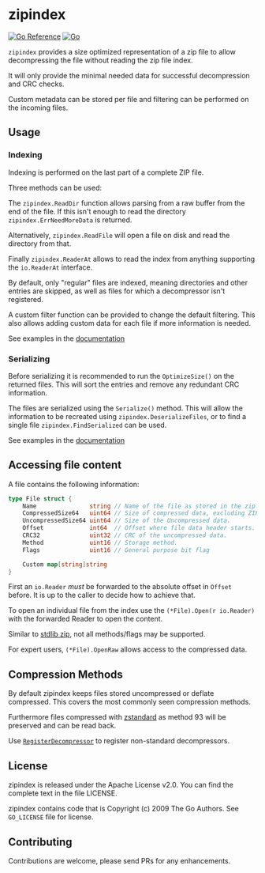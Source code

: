 # zipindex

[![Go Reference](https://pkg.go.dev/badge/minio/zipindex.svg)](https://pkg.go.dev/github.com/minio/zipindex)
[![Go](https://github.com/minio/zipindex/actions/workflows/go.yml/badge.svg)](https://github.com/minio/zipindex/actions/workflows/go.yml)

`zipindex` provides a size optimized representation of a zip file to allow
decompressing the file without reading the zip file index.

It will only provide the minimal needed data for successful decompression and CRC checks.

Custom metadata can be stored per file and filtering can be performed on the incoming files.

## Usage

### Indexing

Indexing is performed on the last part of a complete ZIP file.

Three methods can be used:

The `zipindex.ReadDir` function allows parsing from a raw buffer from the end of the file. 
If this isn't enough to read the directory `zipindex.ErrNeedMoreData` is returned.

Alternatively, `zipindex.ReadFile` will open a file on disk and read the directory from that.

Finally `zipindex.ReaderAt` allows to read the index from anything supporting the 
`io.ReaderAt` interface. 

By default, only "regular" files are indexed, meaning directories and other entries are skipped,
as well as files for which a decompressor isn't registered.

A custom filter function can be provided to change the default filtering.
This also allows adding custom data for each file if more information is needed.

See examples in the [documentation](https://pkg.go.dev/github.com/minio/zipindex)

### Serializing

Before serializing it is recommended to run the `OptimizeSize()` on the returned files.
This will sort the entries and remove any redundant CRC information. 

The files are serialized using the `Serialize()` method.
This will allow the information to be recreated using `zipindex.DeserializeFiles`,
or to find a single file `zipindex.FindSerialized` can be used.

See examples in the [documentation](https://pkg.go.dev/github.com/minio/zipindex)

## Accessing file content

A file contains the following information:

```Go
type File struct {
    Name               string // Name of the file as stored in the zip.
    CompressedSize64   uint64 // Size of compressed data, excluding ZIP headers.
    UncompressedSize64 uint64 // Size of the Uncompressed data.
    Offset             int64  // Offset where file data header starts.
    CRC32              uint32 // CRC of the uncompressed data.
    Method             uint16 // Storage method.
    Flags              uint16 // General purpose bit flag

    Custom map[string]string
}
```

First an `io.Reader` *must* be forwarded to the absolute offset in `Offset` before. 
It is up to the caller to decide how to achieve that.

To open an individual file from the index use the `(*File).Open(r io.Reader)` with the 
forwarded Reader to open the content.

Similar to [stdlib zip](https://golang.org/pkg/archive/zip/), not all methods/flags may be supported. 

For expert users, `(*File).OpenRaw` allows access to the compressed data.

## Compression Methods

By default zipindex keeps files stored uncompressed or deflate compressed.
This covers the most commonly seen compression methods.

Furthermore files compressed with [zstandard](https://facebook.github.io/zstd/) 
as method 93 will be preserved and can be read back.

Use [`RegisterDecompressor`](https://pkg.go.dev/github.com/minio/zipindex#RegisterDecompressor) 
to register non-standard decompressors.

## License

zipindex is released under the Apache License v2.0. You can find the complete text in the file LICENSE.

zipindex contains code that is Copyright (c) 2009 The Go Authors. See `GO_LICENSE` file for license.

## Contributing

Contributions are welcome, please send PRs for any enhancements.
